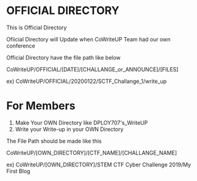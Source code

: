 # OFFICIAL DIRECTORY
This is Official Directory

Ofiicial Directory will Update when CoWriteUP Team had our own conference

Official Directory have the file path like below

  CoWriteUP/OFFICIAL/[DATE]/[CHALLANGE_or_ANNOUNCE]/[FILES]
  
  ex) CoWriteUP/OFFICIAL/20200122/SCTF_Challange_1/write_up

# For Members

1. Make Your OWN Directory like DPLOY707's_WriteUP
2. Write your Write-up in your OWN Directory

The File Path should be made like this

  CoWriteUP/[OWN_DIRECTORY]/[CTF_NAME]/[CHALLANGE_NAME]
  
  ex) CoWriteUP/[OWN_DIRECTORY]/STEM CTF Cyber Challenge 2019/My First Blog
